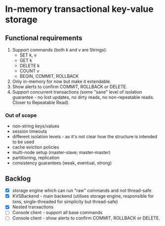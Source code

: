 # In-memory transactional key-value storage

## Functional requirements
1. Support commands (both *k* and _v_ are Strings):
   * SET k, v
   * GET k
   * DELETE k
   * COUNT v
   * BEGIN, COMMIT, ROLLBACK
2. Only in-memory for now but make it extendable.
3. Show alerts to confirm COMMIT, ROLLBACK or DELETE.
4. Support concurrent transactions (some "sane" level of isolation guarantee - no lost updates, no dirty reads, no non-repeatable reads. Closer to Repeatable Read).

### Out of scope
   * non-string keys/values
   * session timeouts
   * different isolation levels - as it's not clear how the structure is intended to be used
   * cache eviction policies
   * multi-node setup (master-slave; master-master)
   * partitioning, replication
   * consistency guarantees (weak, eventual, strong)
    
## Backlog
 - [x] storage engine which can run "raw" commands and not thread-safe
 - [x] KVSBackend - main backend (utilises storage engine, responsible for txns, single-threaded for simplicity but thread-safe)
 - [x] Nested transactions
 - [ ] Console client - support all base commands
 - [ ] Console client - show alerts to confirm COMMIT, ROLLBACK or DELETE.
